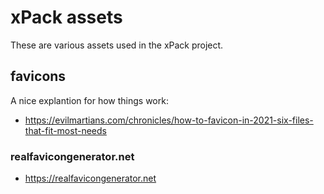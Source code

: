 # xPack assets

These are various assets used in the xPack project.

## favicons

A nice explantion for how things work:

- https://evilmartians.com/chronicles/how-to-favicon-in-2021-six-files-that-fit-most-needs

### realfavicongenerator.net

- https://realfavicongenerator.net
